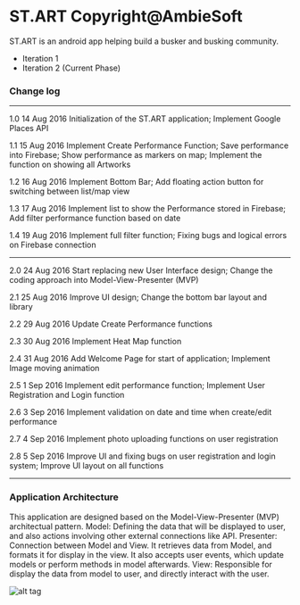 # ST.ART Copyright@AmbieSoft

ST.ART is an android app helping build a busker and busking community. 

- Iteration 1
- Iteration 2 (Current Phase)

### Change log
****
1.0
14 Aug 2016
Initialization of the ST.ART application;
Implement Google Places API

1.1
15 Aug 2016
Implement Create Performance Function;
Save performance into Firebase;
Show performance as markers on map;
Implement the function on showing all Artworks

1.2
16 Aug 2016
Implement Bottom Bar;
Add floating action button for switching between list/map view

1.3
17 Aug 2016
Implement list to show the Performance stored in Firebase;
Add filter performance function based on date

1.4
19 Aug 2016
Implement full filter function;
Fixing bugs and logical errors on Firebase connection
****
2.0
24 Aug 2016
Start replacing new User Interface design;
Change the coding approach into Model-View-Presenter (MVP)

2.1
25 Aug 2016
Improve UI design;
Change the bottom bar layout and library

2.2
29 Aug 2016
Update Create Performance functions

2.3
30 Aug 2016
Implement Heat Map function

2.4
31 Aug 2016
Add Welcome Page for start of application;
Implement Image moving animation

2.5
1 Sep 2016
Implement edit performance function;
Implement User Registration and Login function

2.6
3 Sep 2016
Implement validation on date and time when create/edit performance

2.7
4 Sep 2016
Implement photo uploading functions on user registration

2.8
5 Sep 2016
Improve UI and fixing bugs on user registration and login system;
Improve UI layout on all functions
****

### Application Architecture

This application are designed based on the Model-View-Presenter (MVP) architectual pattern.
Model: Defining the data that will be displayed to user, and also actions involving other external connections like API.
Presenter: Connection between Model and View. It retrieves data from Model, and formats it for display in the view. It also accepts user events, which update models or perform methods in model afterwards.
View: Responsible for display the data from model to user, and directly interact with the user.

![alt tag](https://upload.wikimedia.org/wikipedia/commons/d/dc/Model_View_Presenter_GUI_Design_Pattern.png)
